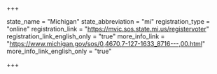 +++

state_name = "Michigan"
state_abbreviation = "mi"
registration_type = "online"
registration_link = "https://mvic.sos.state.mi.us/registervoter"
registration_link_english_only = "true"
more_info_link = "https://www.michigan.gov/sos/0,4670,7-127-1633_8716---,00.html"
more_info_link_english_only = "true"

+++